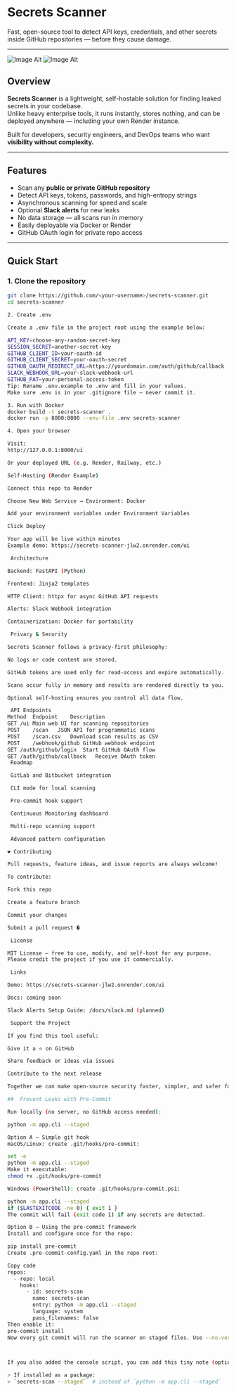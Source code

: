 #  Secrets Scanner

Fast, open-source tool to detect API keys, credentials, and other secrets inside GitHub repositories — before they cause damage.

---

 ![Image Alt]([image_url](https://github.com/AMOSFinds/secrets-scanner/blob/main/git1.PNG?raw=true))
 ![Image Alt]([image_url](https://github.com/AMOSFinds/secrets-scanner/blob/main/git2.PNG?raw=true))
##  Overview

**Secrets Scanner** is a lightweight, self-hostable solution for finding leaked secrets in your codebase.  
Unlike heavy enterprise tools, it runs instantly, stores nothing, and can be deployed anywhere — including your own Render instance.

Built for developers, security engineers, and DevOps teams who want **visibility without complexity.**

---

##  Features

-  Scan any **public or private GitHub repository**
-  Detect API keys, tokens, passwords, and high-entropy strings
-  Asynchronous scanning for speed and scale
-  Optional **Slack alerts** for new leaks
-  No data storage — all scans run in memory
-  Easily deployable via Docker or Render
-  GitHub OAuth login for private repo access

---

##  Quick Start

### 1. Clone the repository

```bash
git clone https://github.com/<your-username>/secrets-scanner.git
cd secrets-scanner

2. Create .env

Create a .env file in the project root using the example below:

API_KEY=choose-any-random-secret-key
SESSION_SECRET=another-secret-key
GITHUB_CLIENT_ID=your-oauth-id
GITHUB_CLIENT_SECRET=your-oauth-secret
GITHUB_OAUTH_REDIRECT_URL=https://yourdomain.com/auth/github/callback
SLACK_WEBHOOK_URL=your-slack-webhook-url
GITHUB_PAT=your-personal-access-token
Tip: Rename .env.example to .env and fill in your values.
Make sure .env is in your .gitignore file — never commit it.

3. Run with Docker
docker build -t secrets-scanner .
docker run -p 8000:8000 --env-file .env secrets-scanner

4. Open your browser

Visit:
http://127.0.0.1:8000/ui

Or your deployed URL (e.g. Render, Railway, etc.)

Self-Hosting (Render Example)

Connect this repo to Render

Choose New Web Service → Environment: Docker

Add your environment variables under Environment Variables

Click Deploy

Your app will be live within minutes 
Example demo: https://secrets-scanner-jlw2.onrender.com/ui

 Architecture

Backend: FastAPI (Python)

Frontend: Jinja2 templates

HTTP Client: httpx for async GitHub API requests

Alerts: Slack Webhook integration

Containerization: Docker for portability

 Privacy & Security

Secrets Scanner follows a privacy-first philosophy:

No logs or code content are stored.

GitHub tokens are used only for read-access and expire automatically.

Scans occur fully in memory and results are rendered directly to you.

Optional self-hosting ensures you control all data flow.

 API Endpoints
Method	Endpoint	Description
GET	/ui	Main web UI for scanning repositories
POST	/scan	JSON API for programmatic scans
POST	/scan.csv	Download scan results as CSV
POST	/webhook/github	GitHub webhook endpoint
GET	/auth/github/login	Start GitHub OAuth flow
GET	/auth/github/callback	Receive OAuth token
 Roadmap

 GitLab and Bitbucket integration

 CLI mode for local scanning

 Pre-commit hook support

 Continuous Monitoring dashboard

 Multi-repo scanning support

 Advanced pattern configuration

❤️ Contributing

Pull requests, feature ideas, and issue reports are always welcome!

To contribute:

Fork this repo

Create a feature branch

Commit your changes

Submit a pull request �

 License

MIT License — free to use, modify, and self-host for any purpose.
Please credit the project if you use it commercially.

 Links

Demo: https://secrets-scanner-jlw2.onrender.com/ui

Docs: coming soon

Slack Alerts Setup Guide: /docs/slack.md (planned)

 Support the Project

If you find this tool useful:

Give it a ⭐ on GitHub

Share feedback or ideas via issues

Contribute to the next release

Together we can make open-source security faster, simpler, and safer for everyone.

##  Prevent Leaks with Pre-Commit

Run locally (no server, no GitHub access needed):

python -m app.cli --staged

Option A — Simple git hook
macOS/Linux: create .git/hooks/pre-commit:

set -e
python -m app.cli --staged
Make it executable:
chmod +x .git/hooks/pre-commit

Windows (PowerShell): create .git/hooks/pre-commit.ps1:

python -m app.cli --staged
if ($LASTEXITCODE -ne 0) { exit 1 }
The commit will fail (exit code 1) if any secrets are detected.

Option B — Using the pre-commit framework
Install and configure once for the repo:

pip install pre-commit
Create .pre-commit-config.yaml in the repo root:

Copy code
repos:
  - repo: local
    hooks:
      - id: secrets-scan
        name: secrets-scan
        entry: python -m app.cli --staged
        language: system
        pass_filenames: false
Then enable it:
pre-commit install
Now every git commit will run the scanner on staged files. Use --no-verify to bypass only if you absolutely must (not recommended).



If you also added the console script, you can add this tiny note (optional):

> If installed as a package:  
> `secrets-scan --staged`  # instead of `python -m app.cli --staged`



